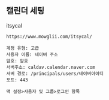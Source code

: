 ## 캘린더 세팅

itsycal

`https://www.mowglii.com/itsycal/`

```
계정 유형: 고급
사용자 이름: 네이버 주소
암호: 암호
서버주소: caldav.calendar.naver.com
서버 경로: /principals/users/네이버아이디
포트: 443
```

```
맥 설정>사용자 및 그룹>로그인 항목 
```
